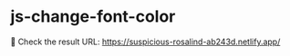 # js-change-font-color
:crescent_moon: Check the result URL: https://suspicious-rosalind-ab243d.netlify.app/
